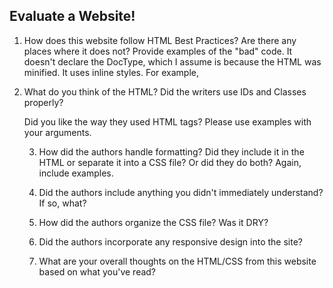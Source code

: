 ## Evaluate a Website! 
 
1) How does this website follow HTML Best Practices? Are there any places where 
it does not?  Provide examples of the "bad" code.
It doesn't declare the DocType, which I assume is because the HTML was minified.
It uses inline styles. For example, <table border=0 cellpadding=0 cellspacing=0 width="85%" bgcolor=#f6f6ef>


2) What do you think of the HTML? Did the writers use IDs and Classes properly? 

Did you like the way they used HTML tags?  Please use examples with your arguments.
 
3) How did the authors handle formatting? Did they include it in the HTML or 
separate it into a CSS file? Or did they do both?  Again, include examples.
 
4) Did the authors include anything you didn't immediately understand? 
If so, what?
 
5) How did the authors organize the CSS file? Was it DRY?
 
6) Did the authors incorporate any responsive design into the site?
 
7) What are your overall thoughts on the HTML/CSS from this website based on 
what you've read?